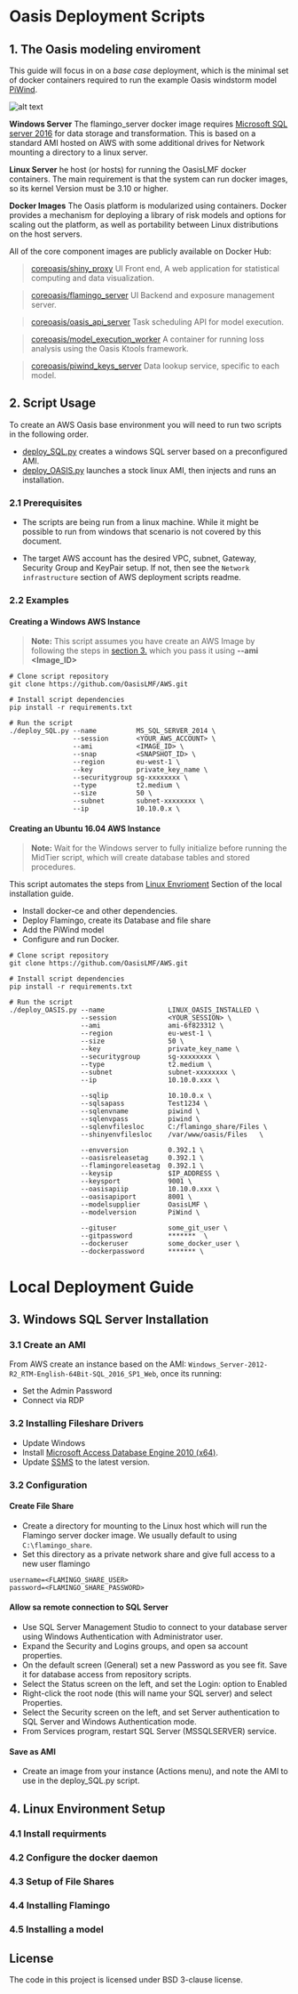 # Oasis Deployment Scripts
## 1. The Oasis modeling enviroment

This guide will focus in on a *base case* deployment, which is the minimal set of docker containers required to run the example Oasis windstorm model [PiWind](https://github.com/OasisLMF/OasisPiWind). 

![alt text](https://github.com/OasisLMF/deployment/raw/assets/fig_oasis_environment.png )


**Windows Server** The flamingo_server docker image requires [Microsoft SQL server 2016](https://www.microsoft.com/en-gb/sql-server/sql-server-2016) for data storage and transformation. This is based on a standard AMI hosted on AWS with some additional drives for Network mounting a directory to a linux server.

**Linux Server** he host (or hosts) for running the OasisLMF docker containers. The main requirement is that the system can run docker images, so its kernel Version must be 3.10 or higher.

**Docker Images** The Oasis platform is modularized using containers. Docker provides a mechanism for deploying a library of risk models and options for scaling out the platform, as well as portability between Linux distributions on the host servers. 

All of the core component images are publicly available on Docker Hub:

>  [coreoasis/shiny_proxy](https://hub.docker.com/r/coreoasis/shiny_proxy) UI Front end, A web application for statistical computing and data visualization. 

>  [coreoasis/flamingo_server](https://hub.docker.com/r/coreoasis/flamingo_server) UI Backend and exposure management server.

>  [coreoasis/oasis_api_server](https://hub.docker.com/r/coreoasis/oasis_api_server)  Task scheduling API for model execution.

>  [coreoasis/model_execution_worker](https://hub.docker.com/r/coreoasis/model_execution_worker) A container for running loss analysis using the Oasis Ktools framework.

>  [coreoasis/piwind_keys_server](https://hub.docker.com/r/coreoasis/piwind_keys_server) Data lookup service, specific to each model.


<!--- ### 1.2 Optional Components -->

## 2. Script Usage
To create an AWS Oasis base environment you will need to run two scripts in the following order.
* [deploy_SQL.py](https://github.com/OasisLMF/deployment/blob/master/deploy_SQL.py) creates a windows SQL server based on a preconfigured AMI.
* [deploy_OASIS.py](https://github.com/OasisLMF/deployment/blob/master/deploy_OASIS.py) launches a stock linux AMI, then injects and runs an installation.

### 2.1 Prerequisites
* The scripts are being run from a linux machine. While it might be possible to run from windows that scenario is not covered by this document.

* The target AWS account has the desired VPC, subnet, Gateway, Security Group and KeyPair setup. If not, then see the `Network infrastructure` section of AWS deployment scripts readme.

### 2.2 Examples

#### Creating a Windows AWS Instance

> **Note:** This script assumes you have create an AWS Image by following the steps in [section 3.]() which you pass it using **--ami <Image_ID>** 

```
# Clone script repository
git clone https://github.com/OasisLMF/AWS.git

# Install script dependencies  
pip install -r requirements.txt

# Run the script
./deploy_SQL.py --name          MS_SQL_SERVER_2014 \
                --session       <YOUR_AWS_ACCOUNT> \
                --ami           <IMAGE_ID> \
                --snap          <SNAPSHOT_ID> \
                --region        eu-west-1 \
                --key           private_key_name \
                --securitygroup sg-xxxxxxxx \
                --type          t2.medium \
                --size          50 \
                --subnet        subnet-xxxxxxxx \
                --ip            10.10.0.x \
```

#### Creating an Ubuntu 16.04 AWS Instance

> **Note:** Wait for the Windows server to fully initialize before running the MidTier script, which will create database tables and stored procedures. 

This script automates the steps from [Linux Envrioment]() Section of the local installation guide.
* Install docker-ce and other dependencies.
* Deploy Flamingo, create its Database and file share
* Add the PiWind model
* Configure and run Docker.
```
# Clone script repository
git clone https://github.com/OasisLMF/AWS.git

# Install script dependencies  
pip install -r requirements.txt

# Run the script
./deploy_OASIS.py --name                LINUX_OASIS_INSTALLED \
                  --session             <YOUR_SESSION> \
                  --ami                 ami-6f823312 \
                  --region              eu-west-1 \
                  --size                50 \
                  --key                 private_key_name \
                  --securitygroup       sg-xxxxxxxx \
                  --type                t2.medium \
                  --subnet              subnet-xxxxxxxx \
                  --ip                  10.10.0.xxx \

                  --sqlip               10.10.0.x \
                  --sqlsapass           Test1234 \
                  --sqlenvname          piwind \
                  --sqlenvpass          piwind \
                  --sqlenvfilesloc      C:/flamingo_share/Files \
                  --shinyenvfilesloc    /var/www/oasis/Files   \

                  --envversion          0.392.1 \
                  --oasisreleasetag     0.392.1 \
                  --flamingoreleasetag  0.392.1 \
                  --keysip              $IP_ADDRESS \
                  --keysport            9001 \
                  --oasisapiip          10.10.0.xxx \
                  --oasisapiport        8001 \
                  --modelsupplier       OasisLMF \
                  --modelversion        PiWind \

                  --gituser             some_git_user \
                  --gitpassword         *******  \
                  --dockeruser          some_docker_user \
                  --dockerpassword      ******* \
```

# Local Deployment Guide

## 3. Windows SQL Server Installation

### 3.1 Create an AMI

From AWS create an instance based on the AMI: `Windows_Server-2012-R2_RTM-English-64Bit-SQL_2016_SP1_Web`, once its running:
* Set the Admin Password
* Connect via RDP 

### 3.2 Installing Fileshare Drivers
* Update Windows
* Install [Microsoft Access Database Engine 2010 (x64)](https://www.microsoft.com/en-US/download/details.aspx?id=13255).
* Update [SSMS](https://docs.microsoft.com/en-us/sql/ssms/download-sql-server-management-studio-ssms?view=sql-server-2017) to the latest version.

### 3.2 Configuration
#### Create File Share
* Create a directory for mounting to the Linux host which will run the Flamingo server docker image. We usually default to using `C:\flamingo_share`. 
* Set this directory as a private network share and give full access to a new user flamingo
```
username=<FLAMINGO_SHARE_USER>
password=<FLAMINGO_SHARE_PASSWORD>
```

#### Allow sa remote connection to SQL Server
* Use SQL Server Management Studio to connect to your database server using Windows Authentication with Administrator user.
* Expand the Security and Logins groups, and open sa account properties.
* On the default screen (General) set a new Password as you see fit. Save it for database access from repository scripts.
* Select the Status screen on the left, and set the Login: option to Enabled
* Right-click the root node (this will name your SQL server) and select Properties.
* Select the Security screen on the left, and set Server authentication to SQL Server and Windows Authentication mode.
* From Services program, restart SQL Server (MSSQLSERVER) service.

#### Save as AMI
* Create an image from your instance (Actions menu), and note the AMI to use in the deploy_SQL.py script.


## 4. Linux Environment Setup

### 4.1 Install requirments
### 4.2 Configure the docker daemon
### 4.3 Setup of File Shares
### 4.4 Installing Flamingo
### 4.5 Installing a model

## License
The code in this project is licensed under BSD 3-clause license.

<!---

# AWS
Provides a fully automated build of the Oasis platform on AWS. Alternatively, the scripts can be used to deploy a standalone system via a more manual process.



- [Prerequisites](#prerequisites)
    - [Python](#python)
    - [AWS](#aws)
    - [Github and Dockerhub](#github-and-dockerhub)
    - [SQL Server AMI](#sql-server-ami)
- [Dependencies](#dependencies)
- [Configuration](#configuration)
- [Documentation](#documentation)
    - [Flamingo Server Configuration](#flamingo-server-configuration)
    - [OASIS Environment Directories](#oasis-environment-directories)
    - [Docker Containers](#docker-containers)
- [Licence](#licence)



## Prerequisites

### Python

Minimum version of Python is 3.2 (from [pyqver](https://github.com/ghewgill/pyqver)).

### AWS

You need the [AWS CLI](https://aws.amazon.com/cli/?nc1=f_ls) installed. Most options depend on your AWS setup. You can configure the AWS `credentials` file – located at `~/.aws/credentials` on Linux, macOS, or Unix, or at `C:\Users\USERNAME\.aws\credentials` on Windows. This file can contain multiple named profiles in addition to a default profile.

### Github and Dockerhub

You need a GitHub account and a Dockerhub account with access to private OASISLMF repositories and docker images.

### SQL Server AMI

You need to have a SQL Server AMI based on preconfigured SQL server on Windows, that has the necessary configuraton on the SQL server for the Oasis environment.

Follow these steps to configure your SQL Server AMI:

**Network infrastructure:**

1. Create a VPC. For instance:
    - CIDR: `10.0.0.0/16`
    - DNS resolution: yes
    - DNS hostnames: no
1. Create subnet  and a subnet for your Flamingo installation. For instance:
    - CIDR: `10.0.1.0/24`
    - Auto-assign Public IP: yes (_Subnet Actions_ menu)
1. Create Internet Gateway for the VPC, and attach it the the VPC (_Actions_ menu).
1. Add route to the Internet gateway to subnet route table with destination `0.0.0.0/0`.
1. Create Security Group for Remote Desktop Connection:
    - Type: RDP
    - Protocol: TCP
    - Port Range: `3389`
    - Source: `0.0.0.0/0` (all Internet)
1. Create Security Group for SQL Server and file sharing:
    ![SQL Server and file sharing security group](doc/pics/sql-server-and-file-sharing-security-group.png)

**SQL Server AMI:**

1. Create EC2 instance from Community AMIs: Windows_Server-2012-R2_RTM-English-64Bit-SQL_2016_SP1_Web:
    - Type: _t2.medium_
    - Volume: _50GB SSD gp2 not encrypted_
    - IAM: no role
    - Security groups: select the two security groups for RDP connection, SQL server and file sharing.
1. Get Windows Password (_Actions_ menu) for _Administrator_ user. Keep it safe for later AMI instance access.
2. Launch SQL Server instance and connect to it from your local machine with Microsoft Remote Desktop.
3. Run Update Windows.
4. Download and install [Microsoft Access Database Engine 2010 (x64)](https://www.microsoft.com/en-US/download/details.aspx?id=13255).
5. Create `flamingo_share` directory under `C:\`, and setup file share:
    - Do not turn share on public network, only private.
    - Add a new user `flamingo`/_password_ to full access list.
6. [Update SSMS](https://docs.microsoft.com/en-us/sql/ssms/download-sql-server-management-studio-ssms?view=sql-server-2017) with latest version.
7. Allow _sa_ remote connection to SQL Server:
    - Use SQL Server Management Studio to connect to your database server using Windows Authentication with _Administrator_ user.
    - Expand the _Security_ and _Logins_ groups, and open _sa_ account properties.
    - On the default screen (_General_) set a new _Password_ as you see fit. Save it for database access from repository scripts.
    - Select the _Status_ screen on the left, and set the _Login:_ option to _Enabled_.
    - Right-click the root node (this will name your SQL server) and select _Properties_.
    - Select the _Security_ screen on the left, and set _Server authentication_ to _SQL Server and Windows Authentication mode_.
    - From _Services_ program, restart _SQL Server (MSSQLSERVER)_ service.
10. Create an image from your instance (_Actions_ menu).

## Dependencies

- [Boto3](https://github.com/boto/boto3).

Don't forget to add new dependencies to requirement file:

```sh
pip freeze > requirements.txt
```

## Configuration

This package uses `virtualenv` to configure Python dependencies. After cloning the repository you can install a virtual environment from the command line:

```sh
virtualenv -p python3 env
```

Then, activate the virtual environment and install depedencies:

```sh
source env/bin/activate
pip install -r requirements.txt
```

## Documentation

- `SQLPublic.py` creates a SQL Server instance based on private preconfigured AMI.
- `Flamingo_Midtier_CalcBE.py` creates Flamingo server from CentOS public AMI. It depends on SQL Server and must be run after `SQLPublic.py`. It uses startup script to configure Flamingo components:
    - Flamingo Shiny server from docker image.
    - Midtiers from docker images.
    - Shared folder with SQL Server.

### Flamingo Server Configuration


All operations are done under `centos` user.

Packages:
- Docker CE
- Docker Compose
- CIFS tools in order to access SQL Server shared directory (the SMB/CIFS protocol is a standard file sharing protocol widely deployed on Microsoft Windows machines.)
- `mssql-tools` to access SQL Server database from Linux.

### OASIS Environment Directories

- `/home/centos/download`
- `/home/centos/upload`
- `/home/centos/model_data`
- `/home/centos/flamingo_share`: Shared directory with SQL Server instance.
- `/home/centos/.flamingo_share_credentials`: Credentials for `cifs` tools to mount SQL Server `flamingo_share` directory at `/home/centos/flamingo_share`.
- `/home/centos/Flamingo/Files`: Directory structure skeleton for SQL Server. Its content (empty directories) is copied to SQL Server `flamingo_share` directory.

1. Copy transformation and validation files, and model files to SQL Server shared directory.
1. Create SQL Server DB. Uses `Flamingo/SQLFiles/aws_create_db.py` script to create SQL Server database.
2. Upload PiWind data to SQL Server (`PiWind/SQLFiles/load_data.py`).
4. Run docker container `coreoasis/flamingo_shiny`. It is configured using [`Dockerfile.flamingo_shiny`](https://github.com/OasisLMF/Flamingo/blob/master/Dockerfile.flamingo_shiny). It contains the Flamingo web app from [`BFE_RShiny`](https://github.com/OasisLMF/Flamingo/tree/master/BFE_RShiny) directory.
5. Compose with containers:
    - `/home/centos/Flamingo/build/flamingo.yml`
    - `/home/centos/OasisApi/build/oasisapi.yml`
    - `/home/centos/OasisApi/build/oasisworker.yml`
    - `/home/centos/OasisPiWind/build/oasispiwindkeysserver.yml`

### Docker Containers

- ShinyProxy: [ShinyProxy](https://www.shinyproxy.io/) is used to deploy Shiny apps.
- Flamingo Server: Flamingo Shiny web app served by ShinyProxy.

## License
The code in this project is licensed under BSD 3-clause license.

-->
